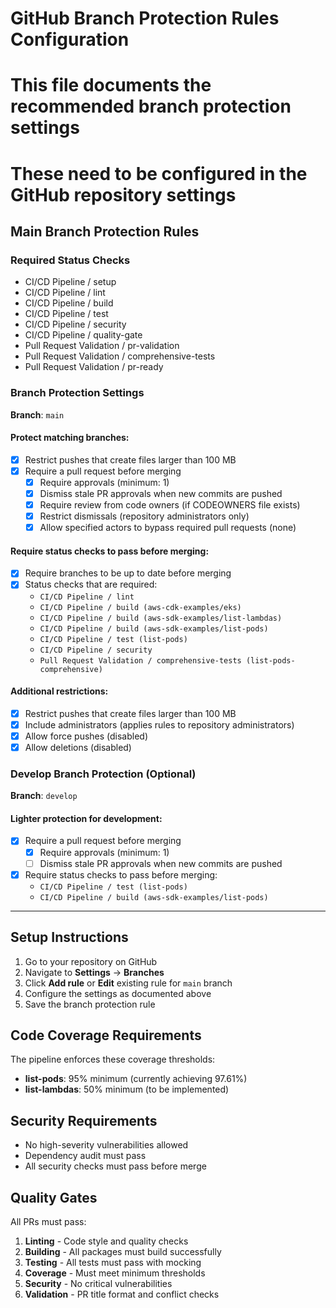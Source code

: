 # GitHub Branch Protection Rules Configuration
# This file documents the recommended branch protection settings
# These need to be configured in the GitHub repository settings

## Main Branch Protection Rules

### Required Status Checks
- CI/CD Pipeline / setup
- CI/CD Pipeline / lint
- CI/CD Pipeline / build
- CI/CD Pipeline / test
- CI/CD Pipeline / security  
- CI/CD Pipeline / quality-gate
- Pull Request Validation / pr-validation
- Pull Request Validation / comprehensive-tests
- Pull Request Validation / pr-ready

### Branch Protection Settings

**Branch**: `main`

#### Protect matching branches:
- [x] Restrict pushes that create files larger than 100 MB
- [x] Require a pull request before merging
  - [x] Require approvals (minimum: 1)
  - [x] Dismiss stale PR approvals when new commits are pushed
  - [x] Require review from code owners (if CODEOWNERS file exists)
  - [x] Restrict dismissals (repository administrators only)
  - [x] Allow specified actors to bypass required pull requests (none)

#### Require status checks to pass before merging:
- [x] Require branches to be up to date before merging
- [x] Status checks that are required:
  - `CI/CD Pipeline / lint`
  - `CI/CD Pipeline / build (aws-cdk-examples/eks)`
  - `CI/CD Pipeline / build (aws-sdk-examples/list-lambdas)`  
  - `CI/CD Pipeline / build (aws-sdk-examples/list-pods)`
  - `CI/CD Pipeline / test (list-pods)`
  - `CI/CD Pipeline / security`
  - `Pull Request Validation / comprehensive-tests (list-pods-comprehensive)`

#### Additional restrictions:
- [x] Restrict pushes that create files larger than 100 MB
- [x] Include administrators (applies rules to repository administrators)
- [x] Allow force pushes (disabled)
- [x] Allow deletions (disabled)

### Develop Branch Protection (Optional)

**Branch**: `develop` 

#### Lighter protection for development:
- [x] Require a pull request before merging
  - [x] Require approvals (minimum: 1)
  - [ ] Dismiss stale PR approvals when new commits are pushed
- [x] Require status checks to pass before merging:
  - `CI/CD Pipeline / test (list-pods)`
  - `CI/CD Pipeline / build (aws-sdk-examples/list-pods)`

---

## Setup Instructions

1. Go to your repository on GitHub
2. Navigate to **Settings** → **Branches**
3. Click **Add rule** or **Edit** existing rule for `main` branch
4. Configure the settings as documented above
5. Save the branch protection rule

## Code Coverage Requirements

The pipeline enforces these coverage thresholds:
- **list-pods**: 95% minimum (currently achieving 97.61%)
- **list-lambdas**: 50% minimum (to be implemented)

## Security Requirements

- No high-severity vulnerabilities allowed
- Dependency audit must pass
- All security checks must pass before merge

## Quality Gates

All PRs must pass:
1. **Linting** - Code style and quality checks
2. **Building** - All packages must build successfully  
3. **Testing** - All tests must pass with mocking
4. **Coverage** - Must meet minimum thresholds
5. **Security** - No critical vulnerabilities
6. **Validation** - PR title format and conflict checks